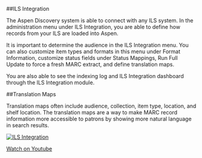 ##ILS Integration

The Aspen Discovery system is able to connect with any ILS system. In the administration menu under ILS Integration, you are able to define how records from your ILS are loaded into Aspen. 

It is important to determine the audience in the ILS Integration menu. You can also customize item types and formats in this menu under Format Information, customize status fields under Status Mappings, Run Full Update to force a fresh MARC extract, and define translation maps.

You are also able to see the indexing log and ILS Integration dashboard through the ILS Integration module.

##Translation Maps

Translation maps often include audience, collection, item type, location, and shelf location. The translation maps are a way to make MARC record information more accessible to patrons by showing more natural language in search results.

[![ILS Integration](/manual/images/ILS-Integration.jpg)](https://youtu.be/NtHB8pVsnAo)

[Watch on Youtube](https://youtu.be/NtHB8pVsnAo)
